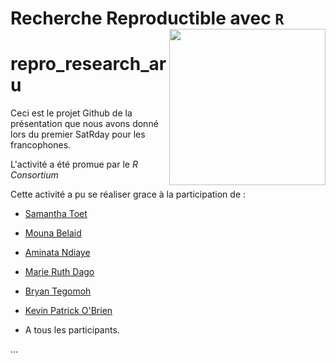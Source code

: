 # Recherche Reproductible avec `R` [<img src="https://satrdays.org/blog/mainimage-francophone.png" align="right" width="250">](https://satrdays.org/blog/2022/07/20/2022-francophone/#)

# repro_research_aru

Ceci est le projet Github de la présentation que nous avons donné lors du premier SatRday pour les francophones. 

L'activité a été promue par le *R Consortium*

Cette activité a pu se réaliser grace à la participation de :
* [Samantha Toet](https://twitter.com/samantha_toet?lang=en)
* [Mouna Belaid](https://twitter.com/mounaa_belaid?lang=en)
* [Aminata Ndiaye](https://twitter.com/aminata_fadl)
* [Marie Ruth Dago](https://www.researchgate.net/profile/Marie-Dago)
* [Bryan Tegomoh](https://www.linkedin.com/in/bryan-tegomoh-md-mph-b0449b75/)
* [Kevin Patrick O'Brien](https://twitter.com/dragonflystats?lang=en)

* A tous les participants.

...


